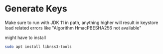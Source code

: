 # Generate Keys

Make sure to run with JDK 11 in path, anything higher will result in keystore load related errors like "Algorithm HmacPBESHA256 not available" 

might have to install 
```bash
sudo apt install libnss3-tools
```